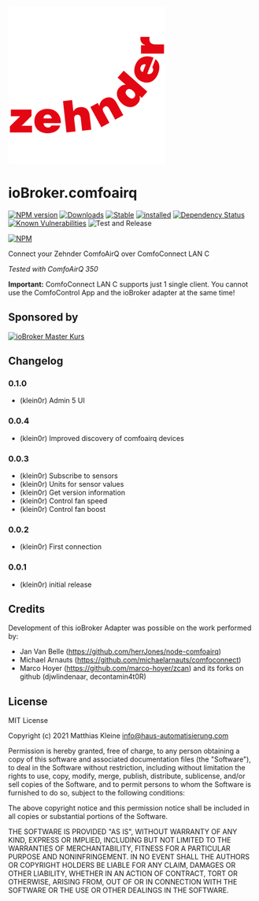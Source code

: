 ![Logo](admin/comfoairq.png)

# ioBroker.comfoairq

[![NPM version](http://img.shields.io/npm/v/iobroker.comfoairq.svg)](https://www.npmjs.com/package/iobroker.comfoairq)
[![Downloads](https://img.shields.io/npm/dm/iobroker.comfoairq.svg)](https://www.npmjs.com/package/iobroker.comfoairq)
[![Stable](http://iobroker.live/badges/comfoairq-stable.svg)](http://iobroker.live/badges/comfoairq-stable.svg)
[![installed](http://iobroker.live/badges/comfoairq-installed.svg)](http://iobroker.live/badges/comfoairq-installed.svg)
[![Dependency Status](https://img.shields.io/david/klein0r/iobroker.comfoairq.svg)](https://david-dm.org/klein0r/iobroker.comfoairq)
[![Known Vulnerabilities](https://snyk.io/test/github/klein0r/ioBroker.comfoairq/badge.svg)](https://snyk.io/test/github/klein0r/ioBroker.comfoairq)
![Test and Release](https://github.com/klein0r/ioBroker.comfoairq/workflows/Test%20and%20Release/badge.svg)

[![NPM](https://nodei.co/npm/iobroker.comfoairq.png?downloads=true)](https://nodei.co/npm/iobroker.comfoairq/)

Connect your Zehnder ComfoAirQ over ComfoConnect LAN C

*Tested with ComfoAirQ 350*

**Important:** ComfoConnect LAN C supports just 1 single client. You cannot use the ComfoControl App and the ioBroker adapter at the same time!

## Sponsored by

[![ioBroker Master Kurs](https://haus-automatisierung.com/images/ads/ioBroker-Kurs.png)](https://haus-automatisierung.com/iobroker-kurs/?refid=iobroker-comfoairq)

## Changelog

<!--
  Placeholder for the next version (at the beginning of the line):
  ### **WORK IN PROGRESS**
-->

### 0.1.0

* (klein0r) Admin 5 UI

### 0.0.4

* (klein0r) Improved discovery of comfoairq devices

### 0.0.3

* (klein0r) Subscribe to sensors
* (klein0r) Units for sensor values
* (klein0r) Get version information
* (klein0r) Control fan speed
* (klein0r) Control fan boost

### 0.0.2

* (klein0r) First connection

### 0.0.1

* (klein0r) initial release

## Credits

Development of this ioBroker Adapter was possible on the work performed by:

* Jan Van Belle (https://github.com/herrJones/node-comfoairq)
* Michael Arnauts (https://github.com/michaelarnauts/comfoconnect)
* Marco Hoyer (https://github.com/marco-hoyer/zcan) and its forks on github (djwlindenaar, decontamin4t0R)

## License

MIT License

Copyright (c) 2021 Matthias Kleine <info@haus-automatisierung.com>

Permission is hereby granted, free of charge, to any person obtaining a copy
of this software and associated documentation files (the "Software"), to deal
in the Software without restriction, including without limitation the rights
to use, copy, modify, merge, publish, distribute, sublicense, and/or sell
copies of the Software, and to permit persons to whom the Software is
furnished to do so, subject to the following conditions:

The above copyright notice and this permission notice shall be included in all
copies or substantial portions of the Software.

THE SOFTWARE IS PROVIDED "AS IS", WITHOUT WARRANTY OF ANY KIND, EXPRESS OR
IMPLIED, INCLUDING BUT NOT LIMITED TO THE WARRANTIES OF MERCHANTABILITY,
FITNESS FOR A PARTICULAR PURPOSE AND NONINFRINGEMENT. IN NO EVENT SHALL THE
AUTHORS OR COPYRIGHT HOLDERS BE LIABLE FOR ANY CLAIM, DAMAGES OR OTHER
LIABILITY, WHETHER IN AN ACTION OF CONTRACT, TORT OR OTHERWISE, ARISING FROM,
OUT OF OR IN CONNECTION WITH THE SOFTWARE OR THE USE OR OTHER DEALINGS IN THE
SOFTWARE.
